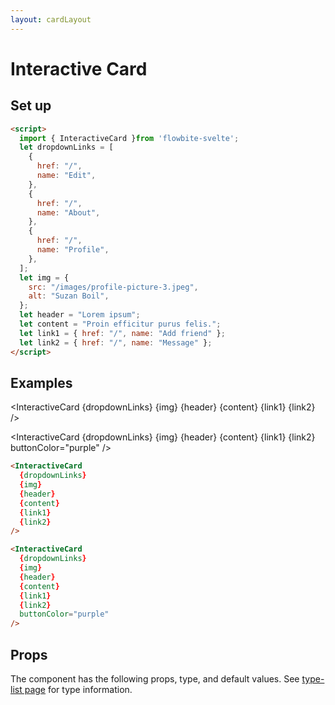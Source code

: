 ```yaml
---
layout: cardLayout
---
```


<script>
  import { InteractiveCard, Table, TableDefaultRow }from '$lib/index';
  import componentProps from '../props/InteractiveCard.json'
  // Props table
  export let items = componentProps.props
	let propHeader = ['Name', 'Type', 'Default']
	// console.log(items)
	let divClass='w-full relative overflow-x-auto shadow-md sm:rounded-lg'

  let dropdownLinks = [
    {
      href: "/",
      name: "Edit",
    },
    {
      href: "/",
      name: "About",
    },
    {
      href: "/",
      name: "Profile",
    },
  ];
  let img = {
    src: "/images/profile-picture-3.jpeg",
    alt: "Suzan Boil",
  };
  let header = "Lorem ipsum";
  let content = "Proin efficitur purus felis.";
  let link1 = { href: "/", name: "Add friend" };
  let link2 = { href: "/", name: "Message" };
</script>

<h1 class="text-3xl w-full dark:text-white py-8">Interactive Card</h1>

<h2 class="text-2xl w-full dark:text-white py-8">Set up</h2>

```html
<script>
  import { InteractiveCard }from 'flowbite-svelte';
  let dropdownLinks = [
    {
      href: "/",
      name: "Edit",
    },
    {
      href: "/",
      name: "About",
    },
    {
      href: "/",
      name: "Profile",
    },
  ];
  let img = {
    src: "/images/profile-picture-3.jpeg",
    alt: "Suzan Boil",
  };
  let header = "Lorem ipsum";
  let content = "Proin efficitur purus felis.";
  let link1 = { href: "/", name: "Add friend" };
  let link2 = { href: "/", name: "Message" };
</script>
```

<h2 class="text-2xl w-full dark:text-white py-8">Examples</h2>

<div class="container flex flex-col space-y-4 justify-center rounded-xl my-4 mx-auto bg-gradient-to-r bg-white dark:bg-gray-900 border border-gray-200 dark:border-gray-700 p-2 sm:p-6">
  
<InteractiveCard {dropdownLinks} {img} {header} {content} {link1} {link2} />

<InteractiveCard
  {dropdownLinks}
  {img}
  {header}
  {content}
  {link1}
  {link2}
  buttonColor="purple"
/>
</div>

```html
<InteractiveCard 
  {dropdownLinks}
  {img} 
  {header} 
  {content} 
  {link1} 
  {link2} 
/>

<InteractiveCard
  {dropdownLinks}
  {img}
  {header}
  {content}
  {link1}
  {link2}
  buttonColor="purple"
/>
```

<h2 class="text-2xl w-full dark:text-white py-8">Props</h2>

<p class="dark:text-white py-4 text-lg">The component has the following props, type, and default values. See <a href="/type-list" class="text-blue-600 hover:underline dark:text-blue-500">type-list page</a> for type information.</p>


<Table header={propHeader} {divClass} >
  <TableDefaultRow {items} rowState='hover' />
</Table>